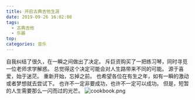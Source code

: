 ```yaml
---
title: 开启古典吉他生涯
date: 2019-09-26 16:02:08
tags: 
  - 古典吉他
  - 乐器
top:
categories: 音乐
---
```

 自我纠结了很久，在一瞬之间做出了决定。
 斥巨资购买了一把练习琴，同时寻觅一位老师求学解惑。
 总觉得这个决定可能会对人生路带来不同的可能。
 源于喜爱，始于迷茫。
 重新开始，忘掉之前。
 也希望各位在有生之年，如有一瞬的激动或者梦想就去尝试下。
 也许不一定非要成功，也许不一定可以成功。
 但是，短暂的人生需要那么一闪而过的光芒。
 ![cookbook.png](https://i.loli.net/2019/09/26/FGLb5O8z1PR4lVX.png)